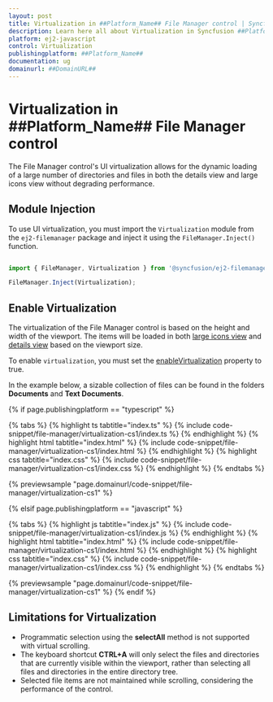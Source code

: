 ```yaml
---
layout: post
title: Virtualization in ##Platform_Name## File Manager control | Syncfusion
description: Learn here all about Virtualization in Syncfusion ##Platform_Name## File Manager control of Syncfusion Essential JS 2 and more.
platform: ej2-javascript
control: Virtualization
publishingplatform: ##Platform_Name##
documentation: ug
domainurl: ##DomainURL##
---
```


# Virtualization in ##Platform_Name## File Manager control

The File Manager control's UI virtualization allows for the dynamic loading of a large number of directories and files in both the details view and large icons view without degrading performance.

## Module Injection

To use UI virtualization, you must import the `Virtualization` module from the `ej2-filemanager` package and inject it using the `FileManager.Inject()` function.

```ts

import { FileManager, Virtualization } from '@syncfusion/ej2-filemanager';

FileManager.Inject(Virtualization);

```

## Enable Virtualization

The virtualization of the File Manager control is based on the height and width of the viewport. The items will be loaded in both [large icons view](../api/file-manager/#view) and [details view](../api/file-manager/detailsViewSettings/) based on the viewport size.

To enable `virtualization`, you must set the [enableVirtualization](../api/file-manager/#enablevirtualization) property to true.

In the example below, a sizable collection of files can be found in the folders **Documents** and **Text Documents**.

{% if page.publishingplatform == "typescript" %}

{% tabs %}
{% highlight ts tabtitle="index.ts" %}
{% include code-snippet/file-manager/virtualization-cs1/index.ts %}
{% endhighlight %}
{% highlight html tabtitle="index.html" %}
{% include code-snippet/file-manager/virtualization-cs1/index.html %}
{% endhighlight %}
{% highlight css tabtitle="index.css" %}
{% include code-snippet/file-manager/virtualization-cs1/index.css %}
{% endhighlight %}
{% endtabs %}

{% previewsample "page.domainurl/code-snippet/file-manager/virtualization-cs1" %}

{% elsif page.publishingplatform == "javascript" %}

{% tabs %}
{% highlight js tabtitle="index.js" %}
{% include code-snippet/file-manager/virtualization-cs1/index.js %}
{% endhighlight %}
{% highlight html tabtitle="index.html" %}
{% include code-snippet/file-manager/virtualization-cs1/index.html %}
{% endhighlight %}
{% highlight css tabtitle="index.css" %}
{% include code-snippet/file-manager/virtualization-cs1/index.css %}
{% endhighlight %}
{% endtabs %}

{% previewsample "page.domainurl/code-snippet/file-manager/virtualization-cs1" %}
{% endif %}

## Limitations for Virtualization

* Programmatic selection using the **selectAll** method is not supported with virtual scrolling.
* The keyboard shortcut **CTRL+A** will only select the files and directories that are currently visible within the viewport, rather than selecting all files and directories in the entire directory tree.
* Selected file items are not maintained while scrolling, considering the performance of the control.